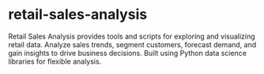 # retail-sales-analysis
Retail Sales Analysis provides tools and scripts for exploring and visualizing retail data. Analyze sales trends, segment customers, forecast demand, and gain insights to drive business decisions. Built using Python data science libraries for flexible analysis.
